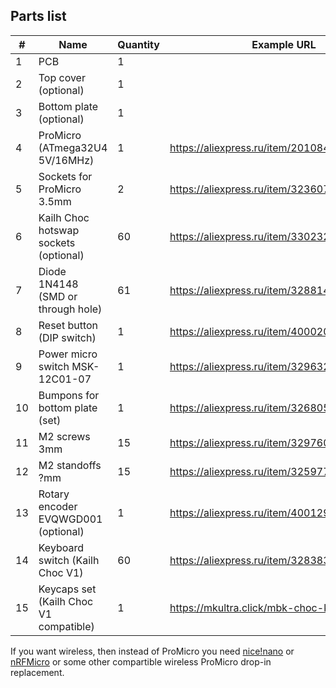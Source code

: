 ## Parts list

| #  | Name                                   | Quantity | Example URL                                           |
|----|----------------------------------------|----------|-------------------------------------------------------|
| 1  | PCB                                    | 1        | |
| 2  | Top cover (optional)                   | 1        | |
| 3  | Bottom plate (optional)                | 1        | |
| 4  | ProMicro (ATmega32U4 5V/16MHz)         | 1        | https://aliexpress.ru/item/2010847161.html            |
| 5  | Sockets for ProMicro 3.5mm             | 2        | https://aliexpress.ru/item/32360715483.html           |
| 6  | Kailh Choc hotswap sockets (optional)  | 60       | https://aliexpress.ru/item/33023283633.html           |
| 7  | Diode 1N4148 (SMD or through hole)     | 61       | https://aliexpress.ru/item/32881432301.html           |
| 8  | Reset button (DIP switch)              | 1        | https://aliexpress.ru/item/4000209910403.html         |
| 9  | Power micro switch MSK-12C01-07        | 1        | https://aliexpress.ru/item/32963237441.html           |
| 10 | Bumpons for bottom plate (set)         | 1        | https://aliexpress.ru/item/32680543746.html           |
| 11 | M2 screws 3mm                          | 15       | https://aliexpress.ru/item/32976056190.html           |
| 12 | M2 standoffs ?mm                       | 15       | https://aliexpress.ru/item/32597776358.html           |
| 13 | Rotary encoder EVQWGD001 (optional)    | 1        | https://aliexpress.ru/item/4001293888953.html         |
| 14 | Keyboard switch (Kailh Choc V1)        | 60       | https://aliexpress.ru/item/32838369089.html           |
| 15 | Keycaps set (Kailh Choc V1 compatible) | 1        | https://mkultra.click/mbk-choc-keycaps                |

If you want wireless, then instead of ProMicro you need
[nice!nano](https://nicekeyboards.com/nice-nano) or
[nRFMicro](https://github.com/joric/nrfmicro) or some other compartible wireless ProMicro drop-in replacement.
